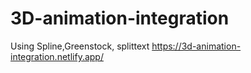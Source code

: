 # 3D-animation-integration
Using Spline,Greenstock, splittext
https://3d-animation-integration.netlify.app/
